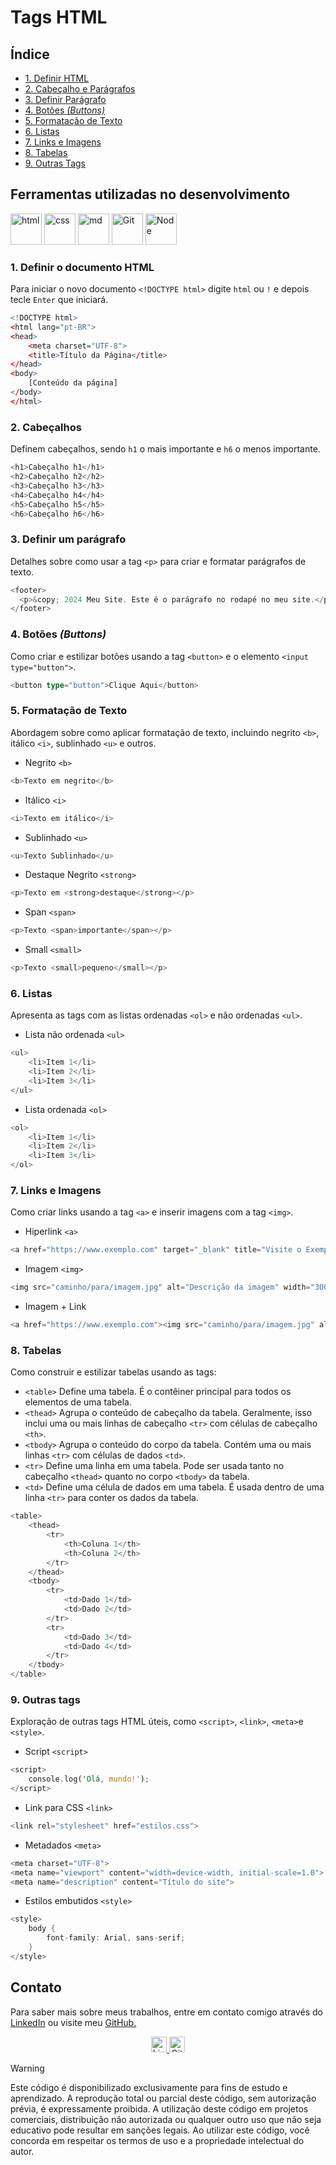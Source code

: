 # **Tags HTML**

## Índice
* [1. Definir HTML](#1-definir-o-documento-html)
* [2. Cabeçalho e Parágrafos](#2-cabeçalhos-e-parágrafos)
* [3. Definir Parágrafo](#3-definir-um-parágrafo)
* [4. Botões *(Buttons)*](#4-botão)
* [5. Formatação de Texto](#5-formatação-de-texto)
* [6. Listas](#6-listas)
* [7. Links e Imagens](#7-links-e-imagens)
* [8. Tabelas](#8-tabelas)
* [9. Outras Tags](#9-outras-tags)

## Ferramentas utilizadas no desenvolvimento
<div align="auto">
    <a href="https://felipe0424.github.io/PortfolioDev/HTML/index.html"><img src="https://github.com/user-attachments/assets/b0cd55d7-f6f0-4cf9-a90d-db45c1832215" alt="html" width="50"></a>
    <a href="https://felipe0424.github.io/PortfolioDev/HTML/index.html"><img src="https://github.com/user-attachments/assets/6bcb928a-c5f9-4030-9258-3cacee37f553" alt="css" width="50"></a>
    <a href="https://felipe0424.github.io/PortfolioDev/HTML/index.html"><img src="https://github.com/user-attachments/assets/64486d67-8973-4b62-bdfc-212cf9f16709" alt="md" width="50"></a>
    <a href="https://felipe0424.github.io/PortfolioDev/HTML/index.html"><img src="https://github.com/user-attachments/assets/d3813ef4-1409-40c9-9bfb-6e988f79b2c8" alt="Git" width="50"></a>
    <a href="https://felipe0424.github.io/PortfolioDev/HTML/index.html"><img src="https://github.com/user-attachments/assets/b03adba8-e155-4555-8737-2afaf449620d" alt="Node" width="50"></a>
</div>

### 1. Definir o documento HTML
Para iniciar o novo documento `<!DOCTYPE html>` digite `html` ou `!` e depois tecle `Enter` que iniciará.
 
```r
<!DOCTYPE html>
<html lang="pt-BR">
<head>
    <meta charset="UTF-8">
    <title>Título da Página</title>
</head>
<body>
    [Conteúdo da página]
</body>
</html>
```

### 2. Cabeçalhos
Definem cabeçalhos, sendo `h1` o mais importante e `h6` o menos importante.

```rust
<h1>Cabeçalho h1</h1>
<h2>Cabeçalho h2</h2>
<h3>Cabeçalho h3</h3>
<h4>Cabeçalho h4</h4>
<h5>Cabeçalho h5</h5>
<h6>Cabeçalho h6</h6>
```

### 3. Definir um parágrafo
Detalhes sobre como usar a tag `<p>` para criar e formatar parágrafos de texto.
```rust
<footer>
  <p>&copy; 2024 Meu Site. Este é o parágrafo no rodapé no meu site.</p>
</footer>
```

### 4. Botões *(Buttons)*
Como criar e estilizar botões usando a tag `<button>` e o elemento `<input type="button">`.
```rust
<button type="button">Clique Aqui</button>
```

### 5. Formatação de Texto
Abordagem sobre como aplicar formatação de texto, incluindo negrito `<b>`, itálico `<i>`, sublinhado `<u>` e outros.
* Negrito `<b>`
```rust
<b>Texto em negrito</b>
```
* Itálico `<i>`
```rust
<i>Texto em itálico</i>
```
* Sublinhado `<u>`
```rust
<u>Texto Sublinhado</u>
```
* Destaque Negrito `<strong>`
```rust
<p>Texto em <strong>destaque</strong></p>
```
* Span `<span>`
```rust
<p>Texto <span>importante</span></p>
```
* Small `<small>`
```rust
<p>Texto <small>pequeno</small></p>
```

### 6. Listas
Apresenta as tags com as listas ordenadas `<ol>` e não ordenadas `<ul>`.
* Lista não ordenada `<ul>`

```rust
<ul>
    <li>Item 1</li>
    <li>Item 2</li>
    <li>Item 3</li>
</ul>
```
* Lista ordenada `<ol>`
```rust
<ol>
    <li>Item 1</li>
    <li>Item 2</li>
    <li>Item 3</li>
</ol>
```

### 7. Links e Imagens
Como criar links usando a tag `<a>` e inserir imagens com a tag `<img>`.

* Hiperlink `<a>`
```rust
<a href="https://www.exemplo.com" target="_blank" title="Visite o Exemplo">Clique Aqui</a>
```
* Imagem `<img>`
```rust
<img src="caminho/para/imagem.jpg" alt="Descrição da imagem" width="300" height="200">
```
* Imagem + Link
```rust
<a href="https://www.exemplo.com"><img src="caminho/para/imagem.jpg" alt="Descrição da imagem" width="300" height="200"></a>
```

### 8. Tabelas
Como construir e estilizar tabelas usando as tags:

- `<table>` Define uma tabela. É o contêiner principal para todos os elementos de uma tabela.
- `<thead>` Agrupa o conteúdo de cabeçalho da tabela. Geralmente, isso inclui uma ou mais linhas de cabeçalho `<tr>` com células de cabeçalho `<th>`.
- `<tbody>` Agrupa o conteúdo do corpo da tabela. Contém uma ou mais linhas `<tr>` com células de dados `<td>`.
- `<tr>` Define uma linha em uma tabela. Pode ser usada tanto no cabeçalho `<thead>` quanto no corpo `<tbody>` da tabela.
- `<td>` Define uma célula de dados em uma tabela. É usada dentro de uma linha `<tr>` para conter os dados da tabela.

```rust
<table>
    <thead>
        <tr>
            <th>Coluna 1</th>
            <th>Coluna 2</th>
        </tr>
    </thead>
    <tbody>
        <tr>
            <td>Dado 1</td>
            <td>Dado 2</td>
        </tr>
        <tr>
            <td>Dado 3</td>
            <td>Dado 4</td>
        </tr>
    </tbody>
</table>
```

### 9. Outras tags
Exploração de outras tags HTML úteis, como `<script>`, `<link>`, `<meta>`e `<style>`.

* Script `<script>`
```rust
<script>
    console.log('Olá, mundo!');
</script>
```
* Link para CSS `<link>`
```rust
<link rel="stylesheet" href="estilos.css">
```
* Metadados `<meta>`
```rust
<meta charset="UTF-8">
<meta name="viewport" content="width=device-width, initial-scale=1.0">
<meta name="description" content="Título do site">
```
* Estilos embutidos `<style>`
```rust
<style>
    body {
        font-family: Arial, sans-serif;
    }
</style>
```
## Contato
Para saber mais sobre meus trabalhos, entre em contato comigo através do <a href="https://www.linkedin.com/in/jfeliperamos/">LinkedIn</a> ou visite meu <a href="https://felipe0424.github.io/PortfolioDev/HTML/index.html">GitHub.</a> 

<div align=center>
    <a href="https://www.linkedin.com/in/jfeliperamos/">
        <img src="https://github.com/user-attachments/assets/0350e54a-100e-4273-aa51-81aa9fce3d79" alt="LinkedIn" width="25">
    </a> 
    <a href="https://felipe0424.github.io/PortfolioDev/HTML/index.html">
        <img src="https://github.com/user-attachments/assets/3fda6271-fd40-4485-bb7c-60b927b9feae" alt="GitHub" width="25">
    </a>
</div>


> [!WARNING]
> Este código é disponibilizado exclusivamente para fins de estudo e aprendizado. A reprodução total ou parcial deste código, sem autorização prévia, é expressamente proibida. A utilização deste código em projetos comerciais, distribuição não autorizada ou qualquer outro uso que não seja educativo pode resultar em sanções legais. Ao utilizar este código, você concorda em respeitar os termos de uso e a propriedade intelectual do autor.